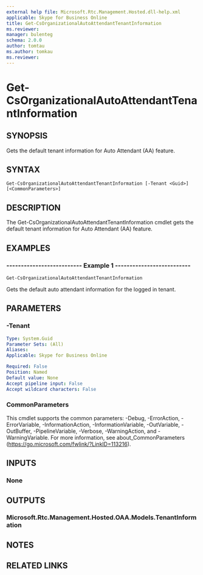 ```yaml
---
external help file: Microsoft.Rtc.Management.Hosted.dll-help.xml
applicable: Skype for Business Online
title: Get-CsOrganizationalAutoAttendantTenantInformation
ms.reviewer: 
manager: bulenteg
schema: 2.0.0
author: tomtau
ms.author: tomkau
ms.reviewer:
---
```


# Get-CsOrganizationalAutoAttendantTenantInformation

## SYNOPSIS
Gets the default tenant information for Auto Attendant (AA) feature.

## SYNTAX

```
Get-CsOrganizationalAutoAttendantTenantInformation [-Tenant <Guid>] [<CommonParameters>]
```

## DESCRIPTION
The Get-CsOrganizationalAutoAttendantTenantInformation cmdlet gets the default tenant information for Auto Attendant (AA) feature.

## EXAMPLES

### -------------------------- Example 1 --------------------------
```
Get-CsOrganizationalAutoAttendantTenantInformation
```

Gets the default auto attendant information for the logged in tenant.


## PARAMETERS

### -Tenant

```yaml
Type: System.Guid
Parameter Sets: (All)
Aliases: 
Applicable: Skype for Business Online

Required: False
Position: Named
Default value: None
Accept pipeline input: False
Accept wildcard characters: False
```

### CommonParameters
This cmdlet supports the common parameters: -Debug, -ErrorAction, -ErrorVariable, -InformationAction, -InformationVariable, -OutVariable, -OutBuffer, -PipelineVariable, -Verbose, -WarningAction, and -WarningVariable. For more information, see about_CommonParameters (https://go.microsoft.com/fwlink/?LinkID=113216).

## INPUTS

### None

## OUTPUTS

### Microsoft.Rtc.Management.Hosted.OAA.Models.TenantInformation

## NOTES

## RELATED LINKS

